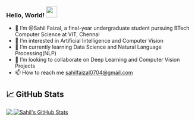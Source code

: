### Hello, World! <img src="https://raw.githubusercontent.com/MartinHeinz/MartinHeinz/master/wave.gif" width="30px">

- 👋 I’m @Sahil Faizal, a final-year undergraduate student pursuing BTech Computer Science at VIT, Chennai
- 👀 I’m interested in Artificial Intelligence and Computer Vision
- 🌱 I’m currently learning Data Science and Natural Language Processing(NLP)
- 💞️ I’m looking to collaborate on Deep Learning and Computer Vision Projects
- 📫 How to reach me sahilfaizal0704@gmail.com

## &#x1f4c8; GitHub Stats
<a href="https://github.com/sahilfaizal01">
  <img align="center" src="https://github-readme-stats.vercel.app/api/top-langs/?username=sahilfaizal01&hide=java,html&title_color=ffffff&text_color=c9cacc&icon_color=2bbc8a&bg_color=1d1f21" />
</a>

<a href="https://github.com/sahilfaizal01">
  <img align="center" src="https://github-readme-stats.vercel.app/api?username=sahilfaizal01&show_icons=true&line_height=27&count_private=true&title_color=ffffff&text_color=c9cacc&icon_color=2bbc8a&bg_color=1d1f21" alt="Sahil's GitHub Stats" />
</a>



<!---
sahilfaizal01/sahilfaizal01 is a ✨ special ✨ repository because its `README.md` (this file) appears on your GitHub profile.
You can click the Preview link to take a look at your changes.
--->

